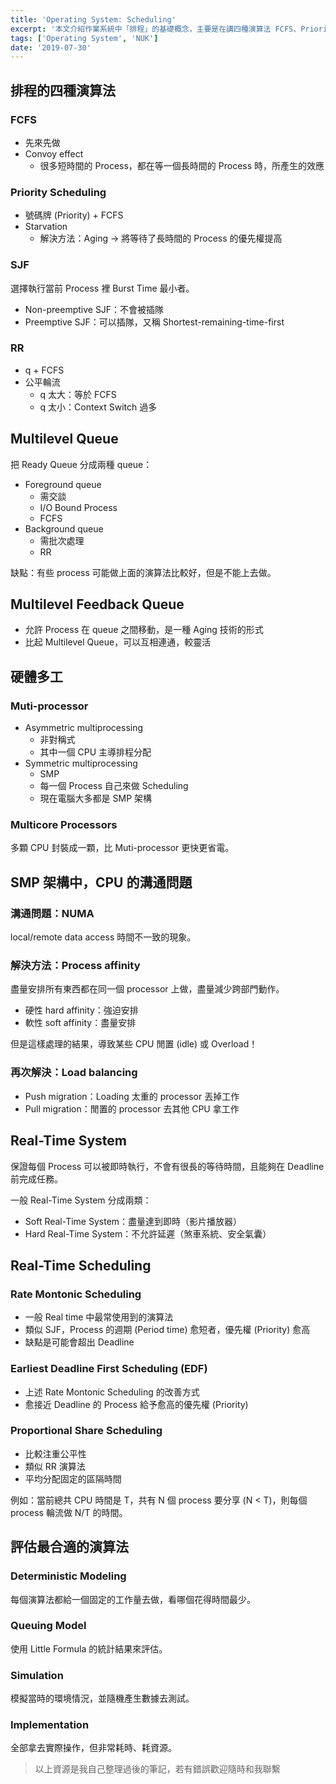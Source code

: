 ```yaml
---
title: 'Operating System: Scheduling'
excerpt: '本文介紹作業系統中「排程」的基礎概念，主要是在講四種演算法 FCFS、Priority Scheduling、SJF、RR，並說明各演算法延伸出的概念。'
tags: ['Operating System', 'NUK']
date: '2019-07-30'
---
```


## 排程的四種演算法

### FCFS

- 先來先做
- Convoy effect
  - 很多短時間的 Process，都在等一個長時間的 Process 時，所產生的效應

### Priority Scheduling

- 號碼牌 (Priority) + FCFS
- Starvation
  - 解決方法：Aging → 將等待了長時間的 Process 的優先權提高

### SJF

選擇執行當前 Process 裡 Burst Time 最小者。

- Non-preemptive SJF：不會被插隊
- Preemptive SJF：可以插隊，又稱 Shortest-remaining-time-first

### RR

- q + FCFS
- 公平輪流
  - q 太大：等於 FCFS
  - q 太小：Context Switch 過多

## Multilevel Queue

把 Ready Queue 分成兩種 queue：

- Foreground queue
  - 需交談
  - I/O Bound Process
  - FCFS
- Background queue
  - 需批次處理
  - RR

缺點：有些 process 可能做上面的演算法比較好，但是不能上去做。

## Multilevel Feedback Queue

- 允許 Process 在 queue 之間移動，是一種 Aging 技術的形式
- 比起 Multilevel Queue，可以互相連通，較靈活

## 硬體多工

### Muti-processor

- Asymmetric multiprocessing
  - 非對稱式
  - 其中一個 CPU 主導排程分配
- Symmetric multiprocessing
  - SMP
  - 每一個 Process 自己來做 Scheduling
  - 現在電腦大多都是 SMP 架構

### Multicore Processors

多顆 CPU 封裝成一顆，比 Muti-processor 更快更省電。

## SMP 架構中，CPU 的溝通問題

### 溝通問題：NUMA

local/remote data access 時間不一致的現象。

### 解決方法：Process affinity

盡量安排所有東西都在同一個 processor 上做，盡量減少跨部門動作。

- 硬性 hard affinity：強迫安排
- 軟性 soft affinity：盡量安排

但是這樣處理的結果，導致某些 CPU 閒置 (idle) 或 Overload！

### 再次解決：Load balancing

- Push migration：Loading 太重的 processor 丟掉工作
- Pull migration：閒置的 processor 去其他 CPU 拿工作

## Real-Time System

保證每個 Process 可以被即時執行，不會有很長的等待時間，且能夠在 Deadline 前完成任務。

一般 Real-Time System 分成兩類：

- Soft Real-Time System：盡量達到即時（影片播放器）
- Hard Real-Time System：不允許延遲（煞車系統、安全氣囊）

## Real-Time Scheduling

### Rate Montonic Scheduling

- 一般 Real time 中最常使用到的演算法
- 類似 SJF，Process 的週期 (Period time) 愈短者，優先權 (Priority) 愈高
- 缺點是可能會超出 Deadline

### Earliest Deadline First Scheduling (EDF)

- 上述 Rate Montonic Scheduling 的改善方式
- 愈接近 Deadline 的 Process 給予愈高的優先權 (Priority)

### Proportional Share Scheduling

- 比較注重公平性
- 類似 RR 演算法
- 平均分配固定的區隔時間

例如：當前總共 CPU 時間是 T，共有 N 個 process 要分享 (N < T)，則每個 process 輪流做 N/T 的時間。

## 評估最合適的演算法

### Deterministic Modeling

每個演算法都給一個固定的工作量去做，看哪個花得時間最少。

### Queuing Model

使用 Little Formula 的統計結果來評估。

### Simulation

模擬當時的環境情況，並隨機產生數據去測試。

### Implementation

全部拿去實際操作，但非常耗時、耗資源。

> 以上資源是我自己整理過後的筆記，若有錯誤歡迎隨時和我聯繫
